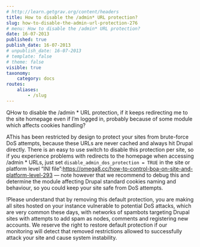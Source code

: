 ```yaml
---
# http://learn.getgrav.org/content/headers
title: How to disable the /admin* URL protection?
slug: how-to-disable-the-admin-url-protection-276
# menu: How to disable the /admin* URL protection?
date: 16-07-2013
published: true
publish_date: 16-07-2013
# unpublish_date: 16-07-2013
# template: false
# theme: false
visible: true
taxonomy:
    category: docs
routes:
    aliases:
        - /slug
---
```


<a name="admin-q"></a>

QHow to disable the /admin * URL protection, if it keeps redirecting me to the site homepage even if I’m logged in, probably because of some module which affects cookies handling?

<a name="admin-a"></a>

AThis has been restricted by design to protect your sites from brute-force DoS attempts, because these URLs are never cached and always hit Drupal directly. There is an easy to use switch to disable this protection per site, so if you experience problems with redirects to the homepage when accessing /admin * URLs, just set `disable_admin_dos_protection = TRUE` in the site or platform level “INI file”:https://omega8.cc/how-to-control-boa-on-site-and-platform-level-293 — note however that we recommend to debug this and determine the module affecting Drupal standard cookies naming and behaviour, so you could keep your site safe from DoS attempts.

<a name="admin-b"></a>

!Please understand that by removing this default protection, you are making all sites hosted on your instance vulnerable to potential DoS attacks, which are very common these days, with networks of spambots targeting Drupal sites with attempts to add spam as nodes, comments and registering new accounts. We reserve the right to restore default protection if our monitoring will detect that removed restrictions allowed to successfully attack your site and cause system instability.